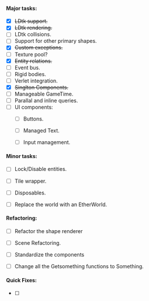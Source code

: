 #### Major tasks: 
- [X] <strike>LDtk support.</strike>
- [X] <strike>LDtk rendering.</strike>
- [ ] LDtk collisions.
- [ ] Support for other primary shapes.
- [X] <strike>Custom exceptions.</strike>
- [ ] Texture pool?
- [X] <strike>Entity relations.</strike>
- [ ] Event bus. 
- [ ] Rigid bodies.
- [ ] Verlet integration. 
- [X] <strike>Singlton Components.</strike>
- [ ] Manageable GameTime.
- [ ] Parallal and inline queries.
- [ ] UI components:
	- [ ] Buttons. 
	- [ ] Managed Text.
	- [ ] Input management.


#### Minor tasks:
- [ ] Lock/Disable entities.
- [ ] Tile wrapper.
- [ ] Disposables.
- [ ] Replace the world with an EtherWorld.



#### Refactoring: 
- [ ] Refactor the shape renderer
- [ ] Scene Refactoring.
- [ ] Standardize the components
- [ ] Change all the Getsomething functions to Something.


#### Quick Fixes:
- [ ] 